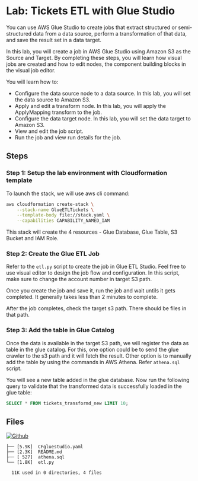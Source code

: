 # Lab: Tickets ETL with Glue Studio

You can use AWS Glue Studio to create jobs that extract structured or semi-structured data from a data source, perform a transformation of that data, and save the result set in a data target.

In this lab, you will create a job in AWS Glue Studio using Amazon S3 as the Source and Target. By completing these steps, you will learn how visual jobs are created and how to edit nodes, the component building blocks in the visual job editor.

You will learn how to:

- Configure the data source node to a data source. In this lab, you will set the data source to Amazon S3.
- Apply and edit a transform node. In this lab, you will apply the ApplyMapping transform to the job.
- Configure the data target node. In this lab, you will set the data target to Amazon S3.
- View and edit the job script.
- Run the job and view run details for the job.

## Steps

### Step 1: Setup the lab environment with Cloudformation template

To launch the stack, we will use aws cli command:

```sh
aws cloudformation create-stack \
	--stack-name GlueETLTickets \
	--template-body file://stack.yaml \
	--capabilities CAPABILITY_NAMED_IAM
```

This stack will create the 4 resources - Glue Database, Glue Table, S3 Bucket and IAM Role.

### Step 2: Create the Glue ETL Job

Refer to the `etl.py` script to create the job in Glue ETL Studio. Feel free to use visual editor to design the job flow and configuration. In this script, make sure to change the account number in target S3 path.

Once you create the job and save it, run the job and wait untils it gets completed. It generally takes less than 2 minutes to complete.

After the job completes, check the target s3 path. There should be files in that path.

### Step 3: Add the table in Glue Catalog

Once the data is available in the target S3 path, we will register the data as table in the glue catalog. For this, one option could be to send the glue crawler to the s3 path and it will fetch the result. Other option is to manually add the table by using the commands in AWS Athena. Refer `athena.sql` script.

You will see a new table added in the glue database. Now run the following query to validate that the transformed data is successfully loaded in the glue table:

```sql
SELECT * FROM tickets_transformd_new LIMIT 10;
```

## Files

[![Github](https://img.shields.io/badge/GitHub-100000?style=for-the-badge&logo=github&logoColor=white)](https://github.com/sparsh-ai/recohut/tree/main/docs/03-processing/lab-glue-studio-tickets)

```
├── [5.9K]  CFgluestudio.yaml
├── [2.3K]  README.md
├── [ 527]  athena.sql
└── [1.8K]  etl.py

  11K used in 0 directories, 4 files
```